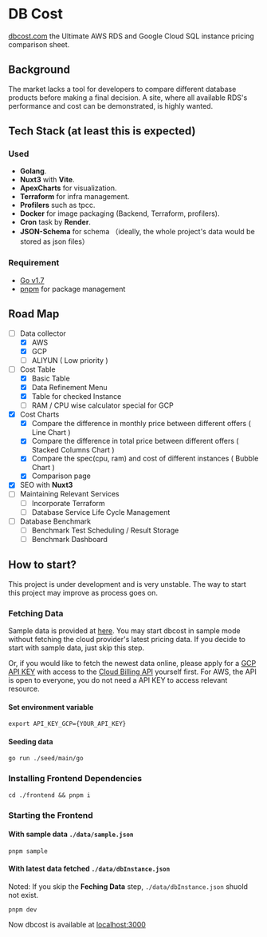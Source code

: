 # DB Cost

[dbcost.com](https://dbcost.com) the Ultimate AWS RDS and Google Cloud SQL instance pricing comparison sheet.

## Background
The market lacks a tool for developers to compare different database products before making a final decision. A site, where all available RDS's performance and cost can be demonstrated, is highly wanted.

## Tech Stack (at least this is expected)

### Used
+ **Golang**.
+ **Nuxt3** with **Vite**.
+ **ApexCharts** for visualization.
+ **Terraform** for infra management.
+ **Profilers** such as tpcc.
+ **Docker** for image packaging (Backend, Terraform, profilers).
+ **Cron** task by **Render**.
+ **JSON-Schema** for schema （ideally, the whole project's data would be stored as json files）

### Requirement  
+ [Go v1.7](https://go.dev/dl/)
+ [pnpm](https://pnpm.io) for package management

## Road Map
* [ ] Data collector
  * [x] AWS
  * [x] GCP 
  * [ ] ALIYUN ( Low priority )
* [ ] Cost Table
  * [x] Basic Table
  * [x] Data Refinement Menu
  * [x] Table for checked Instance
  * [ ] RAM / CPU wise calculator special for GCP
* [x] Cost Charts
  * [x] Compare the difference in monthly price between different offers ( Line Chart )
  * [x] Compare the difference in total price between different offers ( Stacked Columns Chart )
  * [x] Compare the spec(cpu, ram) and cost of different instances ( Bubble Chart )
  * [x] Comparison page 
* [x] SEO with **Nuxt3**
* [ ] Maintaining Relevant Services
  * [ ] Incorporate Terraform
  * [ ] Database Service Life Cycle Management
* [ ] Database Benchmark
  * [ ] Benchmark Test Scheduling / Result Storage
  * [ ] Benchmark Dashboard
## How to start?

This project is under development and is very unstable. The way to start this project may improve as process goes on.

### Fetching Data
Sample data is provided at [here](https://github.com/bytebase/dbcost/blob/main/store/data/sample.json). You may start dbcost in sample mode without fetching the cloud provider's latest pricing data. If you decide to start with sample data, just skip this step.

Or, if you would like to fetch the newest data online, please apply for a [GCP API KEY](https://cloud.google.com/apigee/docs/api-platform/security/api-keys) with access to the [Cloud Billing API](https://cloud.google.com/billing/docs/reference/rest) yourself first. For AWS, the API is open to everyone, you do not need a API KEY to access relevant resource.

#### Set environment variable

```
export API_KEY_GCP={YOUR_API_KEY}
```
#### Seeding data
```
go run ./seed/main/go
```

### Installing Frontend Dependencies
```
cd ./frontend && pnpm i
```
### Starting the Frontend
#### With sample data `./data/sample.json`
```
pnpm sample
```
#### With latest data fetched `./data/dbInstance.json`
Noted: If you skip the **Feching Data** step, `./data/dbInstance.json` shuold not exist.
```
pnpm dev
```

Now dbcost is available at [localhost:3000](localhost:3000)

